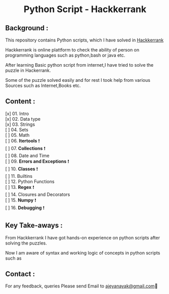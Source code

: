<h1 align="center">Python Script - Hackkerrank</h1>

<h2>Background :</h2>

This repository contains Python scripts, which I have solved in [Hackkerrank](https://www.hackerrank.com/domains/shell)<br /> 

Hackkerrank is online plattform to check the ability of person on programming languages such as python,bash or java etc. 

After learning Basic python script from internet,I have tried to solve the puzzle in Hackerrank. 

Some of the puzzle solved easily and for rest I took help from various Sources such as Internet,Books etc.

<h2>Content :</h2>

[x] 01. Intro  <br />
[x] 02. Data type <br />
[x] 03. Strings <br />
[ ] 04. Sets <br />
[ ] 05. Math <br />
[ ] 06. **Itertools** :exclamation: <br />
[ ] 07. **Collections** :exclamation: <br />
[ ] 08. Date and Time <br />
[ ] 09. **Errors and Exceptions** :exclamation: <br />
[ ] 10. **Classes** :exclamation: <br />
[ ] 11. Builtins  <br />
[ ] 12. Python Functions <br />
[ ] 13. **Regex** :exclamation: <br />
[ ] 14. Closures and Decorators <br />
[ ] 15. **Numpy** :exclamation: <br />
[ ] 16. **Debugging** :exclamation: <br />



<h2>Key Take-aways :</h2>

 From Hackkerrank I have got hands-on experience on python scripts after solving the puzzles. 
 
 Now I am aware of syntax and working logic of concepts in python scripts such as



<h2>Contact :</h2>

For any feedback, queries Please send Email to ajeyanayak@gmail.com:star2:


